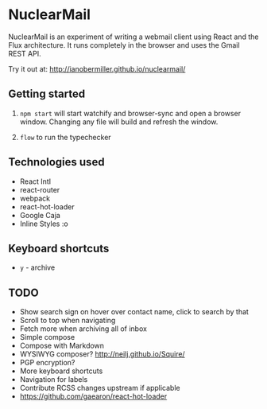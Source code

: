 # NuclearMail
NuclearMail is an experiment of writing a webmail client using React and the Flux architecture. It runs completely in the browser and uses the Gmail REST API.

Try it out at: http://ianobermiller.github.io/nuclearmail/

## Getting started

1. `npm start` will start watchify and browser-sync and open a browser window. Changing any file will build and refresh the window.

2. `flow` to run the typechecker

## Technologies used
- React Intl
- react-router
- webpack
- react-hot-loader
- Google Caja
- Inline Styles :o

## Keyboard shortcuts
- `y` - archive

## TODO

- Show search sign on hover over contact name, click to search by that
- Scroll to top when navigating
- Fetch more when archiving all of inbox
- Simple compose
- Compose with Markdown
- WYSIWYG composer? http://neilj.github.io/Squire/
- PGP encryption?
- More keyboard shortcuts
- Navigation for labels
- Contribute RCSS changes upstream if applicable
- https://github.com/gaearon/react-hot-loader
